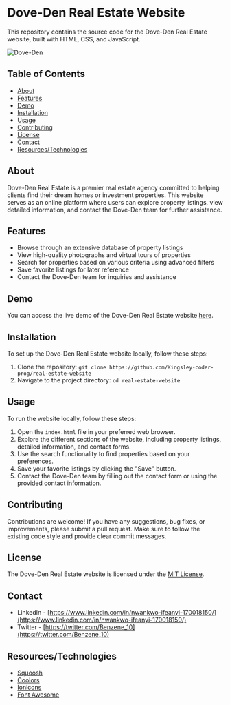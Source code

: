 
# Dove-Den Real Estate Website

This repository contains the source code for the Dove-Den Real Estate website, built with HTML, CSS, and JavaScript.


![Dove-Den](https://github.com/Kingsley-coder-prog/real-estate-website/assets/78315203/467121aa-c621-469b-b0cc-89ff280bd6ab)

## Table of Contents

- [About](#about)
- [Features](#features)
- [Demo](#demo)
- [Installation](#installation)
- [Usage](#usage)
- [Contributing](#contributing)
- [License](#license)
- [Contact](#contact)
- [Resources/Technologies](#resources/technologies)

## About

Dove-Den Real Estate is a premier real estate agency committed to helping clients find their dream homes or investment properties. This website serves as an online platform where users can explore property listings, view detailed information, and contact the Dove-Den team for further assistance.

## Features

- Browse through an extensive database of property listings
- View high-quality photographs and virtual tours of properties
- Search for properties based on various criteria using advanced filters
- Save favorite listings for later reference
- Contact the Dove-Den team for inquiries and assistance

## Demo

You can access the live demo of the Dove-Den Real Estate website [here](https://dove-den.netlify.app/).

## Installation

To set up the Dove-Den Real Estate website locally, follow these steps:

1. Clone the repository: `git clone https://github.com/Kingsley-coder-prog/real-estate-website`
2. Navigate to the project directory: `cd real-estate-website`

## Usage

To run the website locally, follow these steps:

1. Open the `index.html` file in your preferred web browser.
2. Explore the different sections of the website, including property listings, detailed information, and contact forms.
3. Use the search functionality to find properties based on your preferences.
4. Save your favorite listings by clicking the "Save" button.
5. Contact the Dove-Den team by filling out the contact form or using the provided contact information.

## Contributing

Contributions are welcome! If you have any suggestions, bug fixes, or improvements, please submit a pull request. Make sure to follow the existing code style and provide clear commit messages.

## License

The Dove-Den Real Estate website is licensed under the [MIT License](LICENSE).

## Contact

- LinkedIn - [https://www.linkedin.com/in/nwankwo-ifeanyi-170018150/](https://www.linkedin.com/in/nwankwo-ifeanyi-170018150/)
- Twitter - [https://twitter.com/Benzene_10](https://twitter.com/Benzene_10)

## Resources/Technologies

- [Squoosh](https://squoosh.app/)
- [Coolors](https://coolors.co/)
- [Ionicons](https://ionic.io/ionicons)
- [Font Awesome](https://fonts.google.com/)
